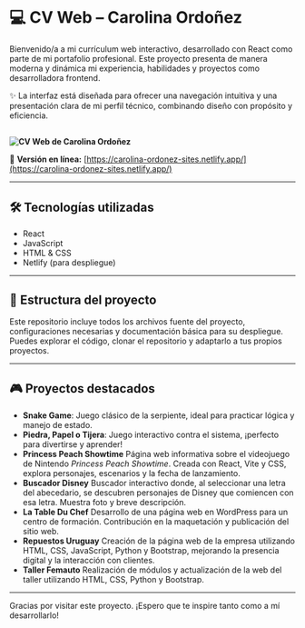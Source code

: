 # 💻 CV Web – Carolina Ordoñez

Bienvenido/a a mi currículum web interactivo, desarrollado con React como parte de mi portafolio profesional. Este proyecto presenta de manera moderna y dinámica mi experiencia, habilidades y proyectos como desarrolladora frontend.

✨ La interfaz está diseñada para ofrecer una navegación intuitiva y una presentación clara de mi perfil técnico, combinando diseño con propósito y eficiencia.

## 
**![CV Web de Carolina Ordoñez](mi-cv.png)**

🔗 **Versión en línea:** [https://carolina-ordonez-sites.netlify.app/](https://carolina-ordonez-sites.netlify.app/)

---

## 🛠️ Tecnologías utilizadas

* React
* JavaScript
* HTML & CSS
* Netlify (para despliegue)

---

## 📁 Estructura del proyecto

Este repositorio incluye todos los archivos fuente del proyecto, configuraciones necesarias y documentación básica para su despliegue. Puedes explorar el código, clonar el repositorio y adaptarlo a tus propios proyectos.

---

## 🎮 Proyectos destacados

* **Snake Game**: Juego clásico de la serpiente, ideal para practicar lógica y manejo de estado.
* **Piedra, Papel o Tijera**: Juego interactivo contra el sistema, ¡perfecto para divertirse y aprender!
* **Princess Peach Showtime**
    Página web informativa sobre el videojuego de Nintendo *Princess Peach Showtime*. Creada con React, Vite y CSS, explora personajes, escenarios y la fecha de lanzamiento.
* **Buscador Disney**
    Buscador interactivo donde, al seleccionar una letra del abecedario, se descubren personajes de Disney que comiencen con esa letra. Muestra foto y breve descripción.
* **La Table Du Chef**
    Desarrollo de una página web en WordPress para un centro de formación. Contribución en la maquetación y publicación del sitio web.
* **Repuestos Uruguay**
    Creación de la página web de la empresa utilizando HTML, CSS, JavaScript, Python y Bootstrap, mejorando la presencia digital y la interacción con clientes.
* **Taller Femauto**
    Realización de módulos y actualización de la web del taller utilizando HTML, CSS, Python y Bootstrap.

---

Gracias por visitar este proyecto. ¡Espero que te inspire tanto como a mí desarrollarlo!
